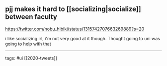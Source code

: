## pjj makes it hard to [[socializing|socialize]] between faculty
https://twitter.com/nobu_hibiki/status/1315742707663269889?s=20

i like socializing irl, i'm not very good at it though. Thought going to uni was going to help with that

___

tags: #ui 
[[2020-tweets]]
